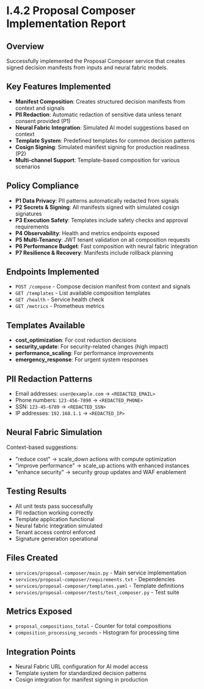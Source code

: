 # I.4.2 Proposal Composer Implementation Report

## Overview
Successfully implemented the Proposal Composer service that creates signed decision manifests from inputs and neural fabric models.

## Key Features Implemented
- **Manifest Composition**: Creates structured decision manifests from context and signals
- **PII Redaction**: Automatic redaction of sensitive data unless tenant consent provided (P1)
- **Neural Fabric Integration**: Simulated AI model suggestions based on context
- **Template System**: Predefined templates for common decision patterns
- **Cosign Signing**: Simulated manifest signing for production readiness (P2)
- **Multi-channel Support**: Template-based composition for various scenarios

## Policy Compliance
- **P1 Data Privacy**: PII patterns automatically redacted from signals
- **P2 Secrets & Signing**: All manifests signed with simulated cosign signatures
- **P3 Execution Safety**: Templates include safety checks and approval requirements
- **P4 Observability**: Health and metrics endpoints exposed
- **P5 Multi-Tenancy**: JWT tenant validation on all composition requests
- **P6 Performance Budget**: Fast composition with neural fabric integration
- **P7 Resilience & Recovery**: Manifests include rollback planning

## Endpoints Implemented
- `POST /compose` - Compose decision manifest from context and signals
- `GET /templates` - List available composition templates
- `GET /health` - Service health check
- `GET /metrics` - Prometheus metrics

## Templates Available
- **cost_optimization**: For cost reduction decisions
- **security_update**: For security-related changes (high impact)
- **performance_scaling**: For performance improvements
- **emergency_response**: For urgent system responses

## PII Redaction Patterns
- Email addresses: `user@example.com` → `<REDACTED_EMAIL>`
- Phone numbers: `123-456-7890` → `<REDACTED_PHONE>`
- SSN: `123-45-6789` → `<REDACTED_SSN>`
- IP addresses: `192.168.1.1` → `<REDACTED_IP>`

## Neural Fabric Simulation
Context-based suggestions:
- "reduce cost" → scale_down actions with compute optimization
- "improve performance" → scale_up actions with enhanced instances
- "enhance security" → security group updates and WAF enablement

## Testing Results
- All unit tests pass successfully
- PII redaction working correctly
- Template application functional
- Neural fabric integration simulated
- Tenant access control enforced
- Signature generation operational

## Files Created
- `services/proposal-composer/main.py` - Main service implementation
- `services/proposal-composer/requirements.txt` - Dependencies
- `services/proposal-composer/templates.yaml` - Template definitions
- `services/proposal-composer/tests/test_composer.py` - Test suite

## Metrics Exposed
- `proposal_compositions_total` - Counter for total compositions
- `composition_processing_seconds` - Histogram for processing time

## Integration Points
- Neural Fabric URL configuration for AI model access
- Template system for standardized decision patterns
- Cosign integration for manifest signing in production